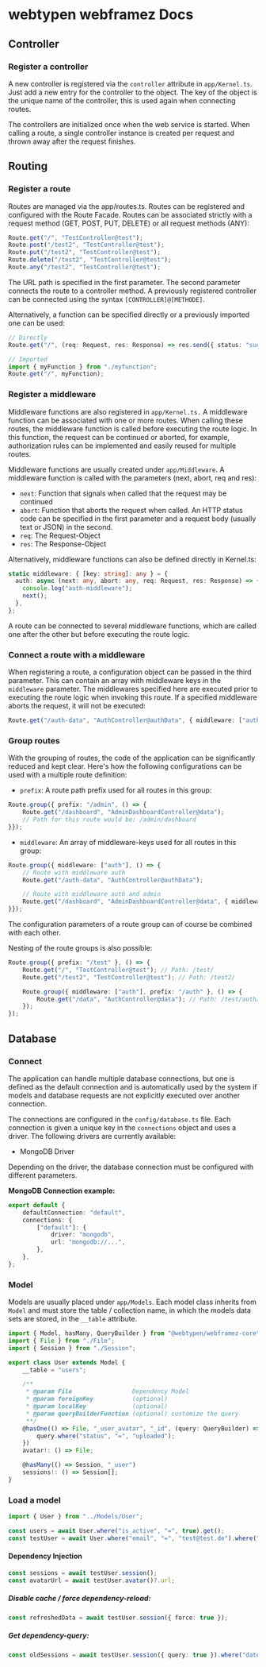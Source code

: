 # webtypen webframez Docs

## Controller

### Register a controller

A new controller is registered via the `controller` attribute in `app/Kernel.ts`. Just add a new entry for the controller to the object. The key of the object is the unique name of the controller, this is used again when connecting routes.

The controllers are initialized once when the web service is started. When calling a route, a single controller instance is created per request and thrown away after the request finishes.

## Routing

### Register a route

Routes are managed via the app/routes.ts. Routes can be registered and configured with the Route Facade. Routes can be associated strictly with a request method (GET, POST, PUT, DELETE) or all request methods (ANY):

```ts
Route.get("/", "TestController@test");
Route.post("/test2", "TestController@test");
Route.put("/test2", "TestController@test");
Route.delete("/test2", "TestController@test");
Route.any("/test2", "TestController@test");
```

The URL path is specified in the first parameter. The second parameter connects the route to a controller method. A previously registered controller can be connected using the syntax `[CONTROLLER]@[METHODE]`.

Alternatively, a function can be specified directly or a previously imported one can be used:

```ts
// Directly
Route.get("/", (req: Request, res: Response) => res.send({ status: "success" }));

// Imported
import { myFunction } from "./myfunction";
Route.get("/", myFunction);
```

### Register a middleware

Middleware functions are also registered in `app/Kernel.ts.` A middleware function can be associated with one or more routes. When calling these routes, the middleware function is called before executing the route logic. In this function, the request can be continued or aborted, for example, authorization rules can be implemented and easily reused for multiple routes.

Middleware functions are usually created under `app/Middleware`. A middleware function is called with the parameters (next, abort, req and res):

-   `next`: Function that signals when called that the request may be continued
-   `abort`: Function that aborts the request when called. An HTTP status code can be specified in the first parameter and a request body (usually text or JSON) in the second.
-   `req`: The Request-Object
-   `res`: The Response-Object

Alternatively, middleware functions can also be defined directly in Kernel.ts:

```ts
static middleware: { [key: string]: any } = {
  auth: async (next: any, abort: any, req: Request, res: Response) => {
    console.log("auth-middleware");
    next();
  },
};
```

A route can be connected to several middleware functions, which are called one after the other but before executing the route logic.

### Connect a route with a middleware

When registering a route, a configuration object can be passed in the third parameter. This can contain an array with middleware keys in the `middleware` parameter. The middlewares specified here are executed prior to executing the route logic when invoking this route. If a specified middleware aborts the request, it will not be executed:

```ts
Route.get("/auth-data", "AuthController@authData", { middleware: ["auth"] });
```

### Group routes

With the grouping of routes, the code of the application can be significantly reduced and kept clear. Here's how the following configurations can be used with a multiple route definition:

-   `prefix`: A route path prefix used for all routes in this group:

```ts
Route.group({ prefix: "/admin", () => {
    Route.get("/dashboard", "AdminDashboardController@data");
    // Path for this route would be: /admin/dashboard
}});
```

-   `middleware`: An array of middleware-keys used for all routes in this group:

```ts
Route.group({ middleware: ["auth"], () => {
    // Route with middleware auth
    Route.get("/auth-data", "AuthController@authData");

    // Route with middleware auth and admin
    Route.get("/dashboard", "AdminDashboardController@data", { middleware: ["admin"] });
}});
```

The configuration parameters of a route group can of course be combined with each other.

Nesting of the route groups is also possible:

```ts
Route.group({ prefix: "/test" }, () => {
    Route.get("/", "TestController@test"); // Path: /test/
    Route.get("/test2", "TestController@test"); // Path: /test2/

    Route.group({ middleware: ["auth"], prefix: "/auth" }, () => {
        Route.get("/data", "AuthController@data"); // Path: /test/auth/data; Middleware: auth
    });
});
```

## Database

### Connect

The application can handle multiple database connections, but one is defined as the default connection and is automatically used by the system if models and database requests are not explicitly executed over another connection.

The connections are configured in the `config/database.ts` file. Each connection is given a unique key in the `connections` object and uses a driver. The following drivers are currently available:

-   MongoDB Driver

Depending on the driver, the database connection must be configured with different parameters.

**MongoDB Connection example:**

```ts
export default {
    defaultConnection: "default",
    connections: {
        ["default"]: {
            driver: "mongodb",
            url: "mongodb://...",
        },
    },
};
```

### Model

Models are usually placed under `app/Models`. Each model class inherits from `Model` and must store the table / collection name, in which the models data sets are stored, in the `__table` attribute.

```ts
import { Model, hasMany, QueryBuilder } from "@webtypen/webframez-core";
import { File } from "./File";
import { Session } from "./Session";

export class User extends Model {
    __table = "users";

    /**
     * @param File                 Dependency Model
     * @param foreignKey           (optional)
     * @param localKey             (optional)
     * @param queryBuilderFunction (optional) customize the query
     **/
    @hasOne(() => File, "_user_avatar", "_id", (query: QueryBuilder) => {
        query.where("status", "=", "uploaded");
    })
    avatar!: () => File;

    @hasMany(() => Session, "_user")
    sessions!: () => Session[];
}
```

### Load a model

```ts
import { User } from "../Models/User";

const users = await User.where("is_active", "=", true).get();
const testUser = await User.where("email", "=", "test@test.de").where("is_active", "=", true).first();
```

#### Dependency Injection

```ts
const sessions = await testUser.session();
const avatarUrl = await testUser.avatar()?.url;
```

##### Disable cache / force dependency-reload:

```ts
const refreshedData = await testUser.session({ force: true });
```

##### Get dependency-query:

```ts
const oldSessions = await testUser.session({ query: true }).where("date", "<", moment().subtract(30, "days").format("YYYY-MM-DD")).get();
```
